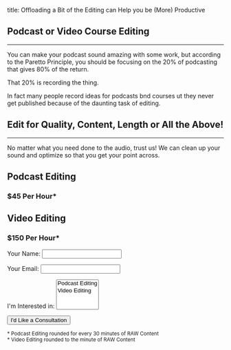 title: Offloading a Bit of the Editing can Help you be (More) Productive

## Podcast or Video Course Editing
------
You can make your podcast sound amazing with some work, but according to the
Paretto Principle, you should be focusing on the 20% of podcasting that gives
80% of the return. 

That 20% is recording the thing. 

In fact many people record ideas for podcasts bnd courses ut they never get published
because of the daunting task of editing. 


## Edit for Quality, Content, Length or All the Above!
------
No matter what you need done to the audio, trust us! We can clean up your sound
and optimize so that you get your point across. 

<div class="row justify-content-around">
<div class="card border-0 col-lg-5">
<h2 class="card-title border-bottom">Podcast Editing</h2>
<div class="card-body">
<i class="fas fa-microphone-alt fa-9x text-primary text-center"></i>
<h3 class="mt-2">$45 Per Hour*</h3>
</div>
</div>

<div class="card border-0 col-lg-5">
<h2 class="card-title border-bottom">Video Editing</h2>
<div class="card-body">
<i class="fas fa-file-video fa-9x text-primary text-center"></i>
<h3 class="mt-2">$150 Per Hour*</h3>
</div>
</div>
</div>

<form name="contact" class="col-md-10 col-lg-6" method="POST" data-netlify="true">
  <p>
    <label>Your Name: <input type="text" name="name" /></label>   
  </p>
  <p>
    <label>Your Email: <input type="email" name="email" /></label>
  </p>
  <p>
	<label>I'm Interested in: <select name="editing_type[]" multiple>
	      <option value="Podcast">Podcast Editing</option>
      <option value="Video Editing">Video Editing</option>
    </select></label>
  </p>
  <p>
<button type="submit" class="btn btn-primary mt-3">I'd Like a Consultation</button> 
  </p>
</form>

<small>
* Podcast Editing rounded for every 30 minutes of RAW Content<br>
* Video Editing rounded to the minute of RAW Content 
</small>
